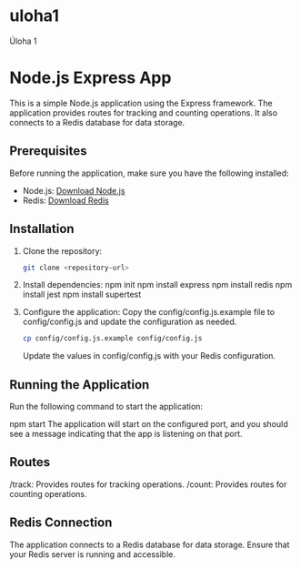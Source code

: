 # uloha1

Úloha 1

# Node.js Express App

This is a simple Node.js application using the Express framework. The application provides routes for tracking and counting operations. It also connects to a Redis database for data storage.

## Prerequisites

Before running the application, make sure you have the following installed:

- Node.js: [Download Node.js](https://nodejs.org/)
- Redis: [Download Redis](https://redis.io/download)

## Installation

1. Clone the repository:

   ```bash
   git clone <repository-url>
   ```

2. Install dependencies:
   npm init
   npm install express
   npm install redis
   npm install jest
   npm install supertest

3. Configure the application:
   Copy the config/config.js.example file to config/config.js and update the configuration as needed.

   ```bash
   cp config/config.js.example config/config.js
   ```

   Update the values in config/config.js with your Redis configuration.

## Running the Application

Run the following command to start the application:

npm start
The application will start on the configured port, and you should see a message indicating that the app is listening on that port.

## Routes

/track: Provides routes for tracking operations.
/count: Provides routes for counting operations.

## Redis Connection

The application connects to a Redis database for data storage. Ensure that your Redis server is running and accessible.
